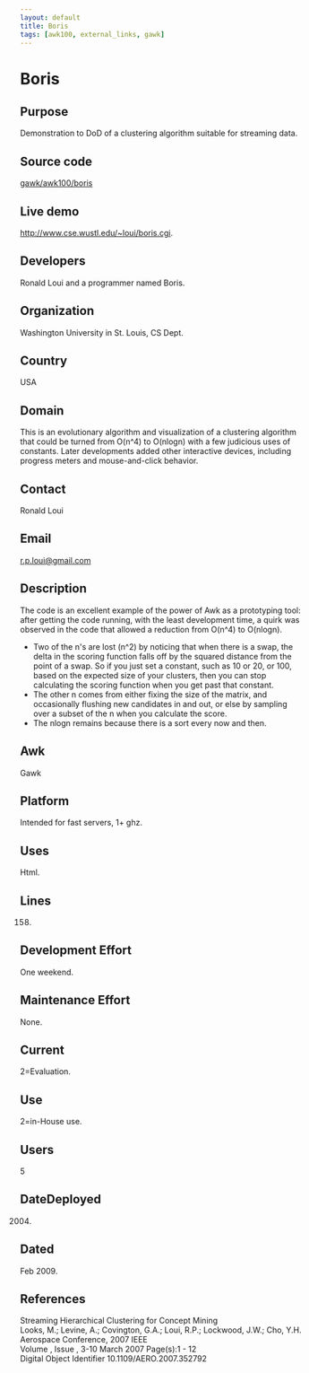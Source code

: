 ```yaml
---
layout: default
title: Boris
tags: [awk100, external_links, gawk]
---
```


# Boris

## Purpose

Demonstration to DoD of a clustering algorithm suitable for streaming data.

## Source code

[gawk/awk100/boris][1]

## Live demo

<http://www.cse.wustl.edu/~loui/boris.cgi>.

## Developers

Ronald Loui and a programmer named Boris.

## Organization

Washington University in St. Louis, CS Dept.

## Country

USA

## Domain

This is an evolutionary algorithm and visualization of a clustering
algorithm that could be turned from O(n^4) to O(nlogn) with a few
judicious uses of constants.  Later developments added other interactive
devices, including progress meters and mouse-and-click behavior.

## Contact

Ronald Loui

## Email

<r.p.loui@gmail.com>

## Description

The code is an excellent example of the power of Awk as a prototyping
tool: after getting the code running, with the least development time,
a quirk was observed in the code that allowed a reduction from O(n^4)
to O(nlogn).

+ Two of the n's are lost (n^2) by noticing that when there is a swap,
  the delta in the scoring function falls off by the squared distance from
  the point of a swap.  So if you just set a constant, such as 10 or 20,
  or 100, based on the expected size of your clusters, then you can stop
  calculating the scoring function when you get past that constant.
+ The other n comes from either fixing the size of the matrix, and
  occasionally flushing new candidates in and out, or else by sampling
  over a subset of the n when you calculate the score.
+ The nlogn remains because there is a sort every now and then.


## Awk
 
Gawk

## Platform 

Intended for fast servers, 1+ ghz.

## Uses
 
Html.

## Lines
 
158.

## Development Effort
 
One weekend.

## Maintenance Effort
 
None.

## Current

2=Evaluation.

##  Use
 
2=in-House use.

## Users
 
5

## DateDeployed
 
2004.

## Dated
 
Feb 2009.

## References
 
Streaming Hierarchical Clustering for Concept Mining  
Looks, M.; Levine, A.; Covington, G.A.; Loui, R.P.; Lockwood, J.W.; Cho, Y.H.  
Aerospace Conference, 2007 IEEE  
Volume , Issue , 3-10 March 2007 Page(s):1 - 12  
Digital Object Identifier   10.1109/AERO.2007.352792

[1]: http://code.google.com/p/lawker/source/browse/fridge/gawk/awk100/boris/
